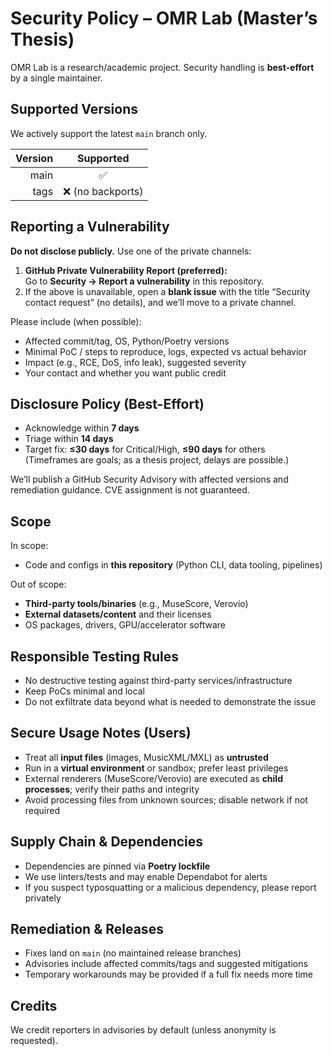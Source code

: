 # Security Policy – OMR Lab (Master’s Thesis)

OMR Lab is a research/academic project. Security handling is **best-effort** by a single maintainer.

## Supported Versions
We actively support the latest `main` branch only.

| Version | Supported |
|--------:|:---------:|
| main    | ✅        |
| tags    | ❌ (no backports) |

## Reporting a Vulnerability
**Do not disclose publicly.** Use one of the private channels:

1. **GitHub Private Vulnerability Report (preferred):**  
   Go to **Security → Report a vulnerability** in this repository.
2. If the above is unavailable, open a **blank issue** with the title “Security contact request” (no details), and we’ll move to a private channel.

Please include (when possible):
- Affected commit/tag, OS, Python/Poetry versions
- Minimal PoC / steps to reproduce, logs, expected vs actual behavior
- Impact (e.g., RCE, DoS, info leak), suggested severity
- Your contact and whether you want public credit

## Disclosure Policy (Best-Effort)
- Acknowledge within **7 days**
- Triage within **14 days**
- Target fix: **≤30 days** for Critical/High, **≤90 days** for others  
  (Timeframes are goals; as a thesis project, delays are possible.)

We’ll publish a GitHub Security Advisory with affected versions and remediation guidance. CVE assignment is not guaranteed.

## Scope
In scope:
- Code and configs in **this repository** (Python CLI, data tooling, pipelines)

Out of scope:
- **Third-party tools/binaries** (e.g., MuseScore, Verovio)
- **External datasets/content** and their licenses
- OS packages, drivers, GPU/accelerator software

## Responsible Testing Rules
- No destructive testing against third-party services/infrastructure
- Keep PoCs minimal and local
- Do not exfiltrate data beyond what is needed to demonstrate the issue

## Secure Usage Notes (Users)
- Treat all **input files** (images, MusicXML/MXL) as **untrusted**
- Run in a **virtual environment** or sandbox; prefer least privileges
- External renderers (MuseScore/Verovio) are executed as **child processes**; verify their paths and integrity
- Avoid processing files from unknown sources; disable network if not required

## Supply Chain & Dependencies
- Dependencies are pinned via **Poetry lockfile**
- We use linters/tests and may enable Dependabot for alerts
- If you suspect typosquatting or a malicious dependency, please report privately

## Remediation & Releases
- Fixes land on `main` (no maintained release branches)
- Advisories include affected commits/tags and suggested mitigations
- Temporary workarounds may be provided if a full fix needs more time

## Credits
We credit reporters in advisories by default (unless anonymity is requested).
